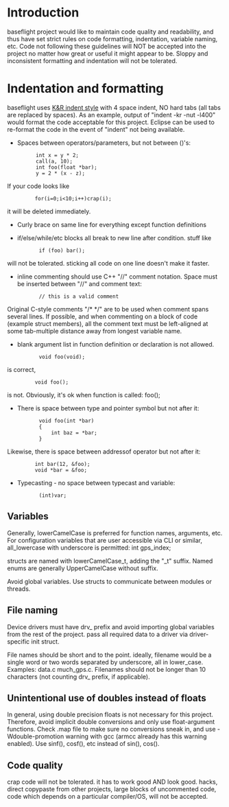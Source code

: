 # Introduction

baseflight project would like to maintain code quality and readability, and thus have set strict rules on code formatting, indentation, variable naming, etc. Code not following these guidelines will NOT be accepted into the project no matter how great or useful it might appear to be. Sloppy and inconsistent formatting and indentation will not be tolerated.

# Indentation and formatting

baseflight uses [K&R indent style](http://en.wikipedia.org/wiki/Indent_style#K.26R_style) with 4 space indent, NO hard tabs (all tabs are replaced by spaces). As an example, output of "indent -kr -nut -l400" would format the code acceptable for this project. Eclipse can be used to re-format the code in the event of "indent" not being available.

 * Spaces between operators/parameters, but not between ()'s: 

             int x = y * 2;
             call(a, 10);
             int foo(float *bar);
             y = 2 * (x - z);
If your code looks like

             for(i=0;i<10;i++)crap(i);
it will be deleted immediately.

* Curly brace on same line for everything except function definitions
* if/else/while/etc blocks all break to new line after condition. stuff like 

             if (foo) bar(); 
will not be tolerated. sticking all code on one line doesn't make it faster.
* inline commenting should use C++ "//" comment notation. Space must be inserted between "//" and comment text:

             // this is a valid comment
Original C-style comments "/* */" are to be used when comment spans several lines. If possible, and when commenting on a block of code (example struct members), all the comment text must be left-aligned at some tab-multiple distance away from longest variable name.
* blank argument list in function definition or declaration is not allowed.

             void foo(void);
is correct,

             void foo();
is not. Obviously, it's ok when function is called: foo();
* There is space between type and pointer symbol but not after it: 

             void foo(int *bar)
             {
                 int baz = *bar;
             }
Likewise, there is space between addressof operator but not after it:

             int bar(12, &foo);
             void *bar = &foo;
* Typecasting - no space between typecast and variable:

             (int)var;

## Variables

Generally, lowerCamelCase is preferred for function names, arguments, etc. For configuration variables that are user accessible via CLI or similar, all_lowercase with underscore is permitted: int gps_index;

structs are named with lowerCamelCase_t, adding the "_t" suffix. Named enums are generally UpperCamelCase without suffix.

Avoid global variables. Use structs to communicate between modules or threads.

## File naming

Device drivers must have drv_ prefix and avoid importing global variables from the rest of the project. pass all required data to a driver via driver-specific init struct.

File names should be short and to the point. ideally, filename would be a single word or two words separated by underscore, all in lower_case. Examples: data.c much_gps.c. Filenames should not be longer than 10 characters (not counting drv_ prefix, if applicable).

## Unintentional use of doubles instead of floats

In general, using double precision floats is not necessary for this project. Therefore, avoid implicit double conversions and only use float-argument functions. Check .map file to make sure no conversions sneak in, and use -Wdouble-promotion warning with gcc (armcc already has this warning enabled). Use sinf(), cosf(), etc instead of sin(), cos().

## Code quality

crap code will not be tolerated. it has to work good AND look good. hacks, direct copypaste from other projects, large blocks of uncommented code, code which depends on a particular compiler/OS, will not be accepted.